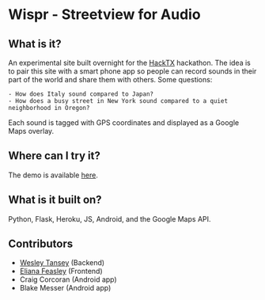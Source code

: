 Wispr - Streetview for Audio
============================

What is it?
-----------
An experimental site built overnight for the [HackTX](https://www.facebook.com/events/379326525472947/) hackathon. The idea is to pair this site with a smart phone app so people can record sounds in their part of the world and share them with others. Some questions:

    - How does Italy sound compared to Japan?
    - How does a busy street in New York sound compared to a quiet neighborhood in Oregon?

Each sound is tagged with GPS coordinates and displayed as a Google Maps overlay.

Where can I try it?
-------------------
The demo is available [here](wisprly.herokuapp.com).

What is it built on?
--------------------
Python, Flask, Heroku, JS, Android, and the Google Maps API.

Contributors
------------
- [Wesley Tansey](https://github.com/tansey) (Backend)
- [Eliana Feasley](https://github.com/elifeasley) (Frontend)
- Craig Corcoran (Android app)
- Blake Messer (Android app)